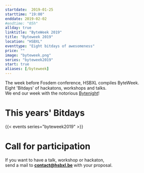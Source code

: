 ```yaml
---
startdate:  2019-01-25
starttime: "19:00"
enddate: 2019-02-02
#endtime: "05h"
allday: true
linktitle: "ByteWeek 2019"
title: "Byteweek 2019"
location: "HSBXL"
eventtype: "Eight bitdays of awesomeness"
price: ""
image: "byteweek.png"
series: "byteweek2019"
start: true
aliases: [/byteweek] 
---
```


The week before Fosdem conference, HSBXL compiles ByteWeek.  
Eight 'Bitdays' of hackatons, workshops and talks.  
We end our week with the notorious [Bytenight](/bytenight)!

# This years' Bitdays
{{< events series="byteweek2019" >}}

# Call for participation
If you want to have a talk, workshop or hackaton,  
send a mail to **contact@hsbxl.be** with your proposal.
